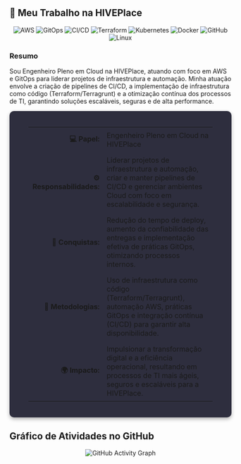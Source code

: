 ## 🚀 Meu Trabalho na HIVEPlace

<!-- Badges para destacar as principais tecnologias -->
<p align="center">
  <img src="https://img.shields.io/badge/AWS-232F3E?style=for-the-badge&logo=amazon-aws&logoColor=white" alt="AWS" />
  <img src="https://img.shields.io/badge/GitOps-000000?style=for-the-badge&logo=git&logoColor=white" alt="GitOps" />
  <img src="https://img.shields.io/badge/CI/CD-FF69B4?style=for-the-badge&logo=jenkins&logoColor=white" alt="CI/CD" />
  <img src="https://img.shields.io/badge/Terraform-7B42BC?style=for-the-badge&logo=terraform&logoColor=white" alt="Terraform" />
  <img src="https://img.shields.io/badge/Kubernetes-326CE5?style=for-the-badge&logo=kubernetes&logoColor=white" alt="Kubernetes" />
  <img src="https://img.shields.io/badge/Docker-2496ED?style=for-the-badge&logo=docker&logoColor=white" alt="Docker" />
  <img src="https://img.shields.io/badge/GitHub-181717?style=for-the-badge&logo=github&logoColor=white" alt="GitHub" />
  <img src="https://img.shields.io/badge/Linux-FCC624?style=for-the-badge&logo=linux&logoColor=black" alt="Linux" />
</p>

### Resumo

Sou Engenheiro Pleno em Cloud na HIVEPlace, atuando com foco em AWS e GitOps para liderar projetos de infraestrutura e automação. Minha atuação envolve a criação de pipelines de CI/CD, a implementação de infraestrutura como código (Terraform/Terragrunt) e a otimização contínua dos processos de TI, garantindo soluções escaláveis, seguras e de alta performance.

<div align="center" style="padding: 20px; background: #2e2e3e; border-radius: 10px; box-shadow: 0 4px 8px rgba(0, 0, 0, 0.3);">
  <table align="center" style="width: 90%; max-width: 800px;">
    <tr>
      <td style="padding: 8px; text-align: right;"><strong>💻 Papel:</strong></td>
      <td style="padding: 8px;">Engenheiro Pleno em Cloud na HIVEPlace</td>
    </tr>
    <tr>
      <td style="padding: 8px; text-align: right;"><strong>⚙️ Responsabilidades:</strong></td>
      <td style="padding: 8px;">Liderar projetos de infraestrutura e automação, criar e manter pipelines de CI/CD e gerenciar ambientes Cloud com foco em escalabilidade e segurança.</td>
    </tr>
    <tr>
      <td style="padding: 8px; text-align: right;"><strong>🚀 Conquistas:</strong></td>
      <td style="padding: 8px;">Redução do tempo de deploy, aumento da confiabilidade das entregas e implementação efetiva de práticas GitOps, otimizando processos internos.</td>
    </tr>
    <tr>
      <td style="padding: 8px; text-align: right;"><strong>🎯 Metodologias:</strong></td>
      <td style="padding: 8px;">Uso de infraestrutura como código (Terraform/Terragrunt), automação AWS, práticas GitOps e integração contínua (CI/CD) para garantir alta disponibilidade.</td>
    </tr>
    <tr>
      <td style="padding: 8px; text-align: right;"><strong>🌍 Impacto:</strong></td>
      <td style="padding: 8px;">Impulsionar a transformação digital e a eficiência operacional, resultando em processos de TI mais ágeis, seguros e escaláveis para a HIVEPlace.</td>
    </tr>
  </table>
</div>

## Gráfico de Atividades no GitHub

<div align="center">
  <img src="https://github-readme-activity-graph.vercel.app/graph?username=markdavishive&theme=github" alt="GitHub Activity Graph" style="max-width:100%;">
</div>
